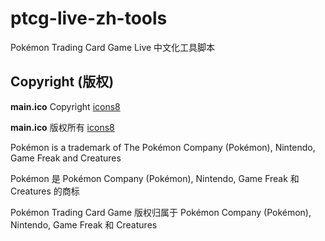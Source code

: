 # ptcg-live-zh-tools

Pokémon Trading Card Game Live 中文化工具脚本

## Copyright (版权)

**main.ico** Copyright [icons8](https://icons8.com/)

**main.ico** 版权所有 [icons8](https://icons8.com/)

Pokémon is a trademark of The Pokémon Company (Pokémon), Nintendo, Game Freak and Creatures

Pokémon 是 Pokémon Company (Pokémon), Nintendo, Game Freak 和 Creatures 的商标

Pokémon Trading Card Game 版权归属于 Pokémon Company (Pokémon), Nintendo, Game Freak 和 Creatures
